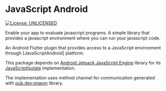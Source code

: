 # JavaScript Android

[![License: UNLICENSED][license_badge]][license_link]

Enable your app to evaluate javascript programs. A simple library that provides a javascript environment where you can run your javascript code.

An Android Flutter plugin that provides access to a JavaScript environment through [JavaScriptAndroid] platform.

This package depends on [Android Jetpack JavaScript Engine](https://developer.android.com/reference/kotlin/androidx/javascriptengine) library for its [JavaScriptIsolate](https://developer.android.com/reference/kotlin/androidx/javascriptengine/JavaScriptIsolate) implementation. 

The implementation uses method channel for communication generated with [pub.dev:pigeon](https://pub.dev/packages/pigeon) library.

[license_badge]: https://img.shields.io/badge/license-UNLICENSED-blue.svg
[license_link]: https://opensource.org/license/UNLICENSED
